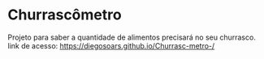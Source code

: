 # Churrascômetro 
 Projeto para saber a quantidade de alimentos precisará no seu churrasco. 
 link de acesso: https://diegosoars.github.io/Churrasc-metro-/

